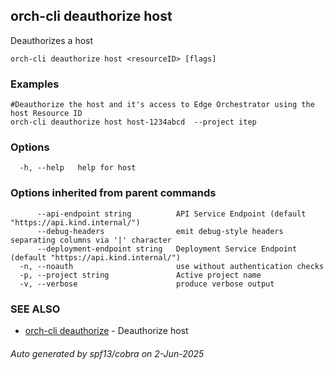 ## orch-cli deauthorize host

Deauthorizes a host

```
orch-cli deauthorize host <resourceID> [flags]
```

### Examples

```
#Deauthorize the host and it's access to Edge Orchestrator using the host Resource ID
orch-cli deauthorize host host-1234abcd  --project itep
```

### Options

```
  -h, --help   help for host
```

### Options inherited from parent commands

```
      --api-endpoint string          API Service Endpoint (default "https://api.kind.internal/")
      --debug-headers                emit debug-style headers separating columns via '|' character
      --deployment-endpoint string   Deployment Service Endpoint (default "https://api.kind.internal/")
  -n, --noauth                       use without authentication checks
  -p, --project string               Active project name
  -v, --verbose                      produce verbose output
```

### SEE ALSO

* [orch-cli deauthorize](orch-cli_deauthorize.md)	 - Deauthorize host

###### Auto generated by spf13/cobra on 2-Jun-2025
